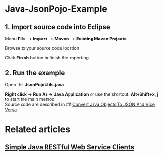 # Java-JsonPojo-Example 


## 1. Import source code into Eclipse

Menu **File –> Import –> Maven –> Existing Maven Projects**

Browse to your source code location

Click **Finish** button to finish the importing

## 2. Run the example

Open the **JsonPojoUtils.java** 

**Right click -> Run As -> Java Application** or use the shortcut: **Alt+Shift+x, j** to start the main method  
Source code are described in ## [Convert Java Objects To JSON And Vice Versa](http://howtoprogram.xyz/2016/07/01/convert-java-objects-json-vice-versa/) 

# Related articles
 ## [Simple Java RESTful Web Service Clients](http://howtoprogram.xyz/2016/07/02/java-restful-web-service-clients/)